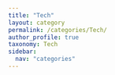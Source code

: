 ```yaml
---
title: "Tech"
layout: category
permalink: /categories/Tech/
author_profile: true
taxonomy: Tech
sidebar:
  nav: "categories"
---
```

